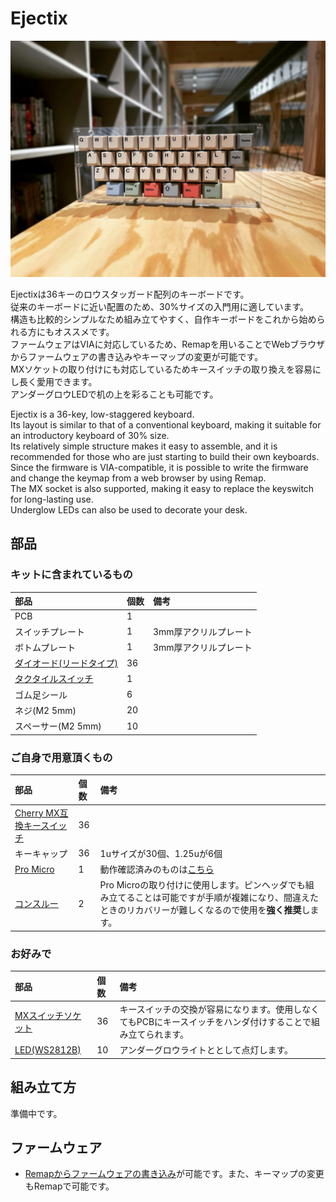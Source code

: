 # Ejectix

<img src = "https://github.com/takashicompany/ejectix/blob/master/images/01.jpg?raw=true" width = "600px" />

Ejectixは36キーのロウスタッガード配列のキーボードです。  
従来のキーボードに近い配置のため、30%サイズの入門用に適しています。  
構造も比較的シンプルなため組み立てやすく、自作キーボードをこれから始められる方にもオススメです。  
ファームウェアはVIAに対応しているため、Remapを用いることでWebブラウザからファームウェアの書き込みやキーマップの変更が可能です。  
MXソケットの取り付けにも対応しているためキースイッチの取り換えを容易にし長く愛用できます。  
アンダーグロウLEDで机の上を彩ることも可能です。

Ejectix is a 36-key, low-staggered keyboard.  
Its layout is similar to that of a conventional keyboard, making it suitable for an introductory keyboard of 30% size.  
Its relatively simple structure makes it easy to assemble, and it is recommended for those who are just starting to build their own keyboards.  
Since the firmware is VIA-compatible, it is possible to write the firmware and change the keymap from a web browser by using Remap.  
The MX socket is also supported, making it easy to replace the keyswitch for long-lasting use.  
Underglow LEDs can also be used to decorate your desk.

## 部品

### キットに含まれているもの
|部品|個数|備考|
|:--|:--|:--|
|PCB|1||
|スイッチプレート|1|3mm厚アクリルプレート|
|ボトムプレート|1|3mm厚アクリルプレート|
|[ダイオード(リードタイプ)](https://shop.yushakobo.jp/products/a0800di-01-100)|36||
|[タクタイルスイッチ](https://shop.yushakobo.jp/products/a0800ts-01-1)|1||
|ゴム足シール|6||
|ネジ(M2 5mm)|20||
|スペーサー(M2 5mm)|10||

### ご自身で用意頂くもの
|部品|個数|備考|
|:--|:--|:--|
|[Cherry MX互換キースイッチ](https://shop.yushakobo.jp/collections/all-switches)|36||
|キーキャップ|36|1uサイズが30個、1.25uが6個|
|[Pro Micro](https://talpkeyboard.net/?category_id=59e2ad48c8f22c3720001301)|1|動作確認済みのものは[こちら](https://talpkeyboard.net/items/62e24e6f8a0bd07fe2d38137)|
|[コンスルー](https://shop.yushakobo.jp/products/31?variant=37665714372769)|2|Pro Microの取り付けに使用します。ピンヘッダでも組み立てることは可能ですが手順が複雑になり、間違えたときのリカバリーが難しくなるので使用を**強く推奨**します。|

### お好みで
|部品|個数|備考|
|:--|:--|:--|
|[MXスイッチソケット](https://shop.yushakobo.jp/products/a01ps?variant=37665172521121)|36|キースイッチの交換が容易になります。使用しなくてもPCBにキースイッチをハンダ付けすることで組み立てられます。|
|[LED(WS2812B)](https://shop.yushakobo.jp/products/a0800ws-01-10)|10|アンダーグロウライトととして点灯します。|

## 組み立て方

準備中です。

## ファームウェア

- [Remapからファームウェアの書き込み](https://remap-keys.app/catalog/PyPq2agpJE5Y4OEzVs53/firmware)が可能です。また、キーマップの変更もRemapで可能です。
